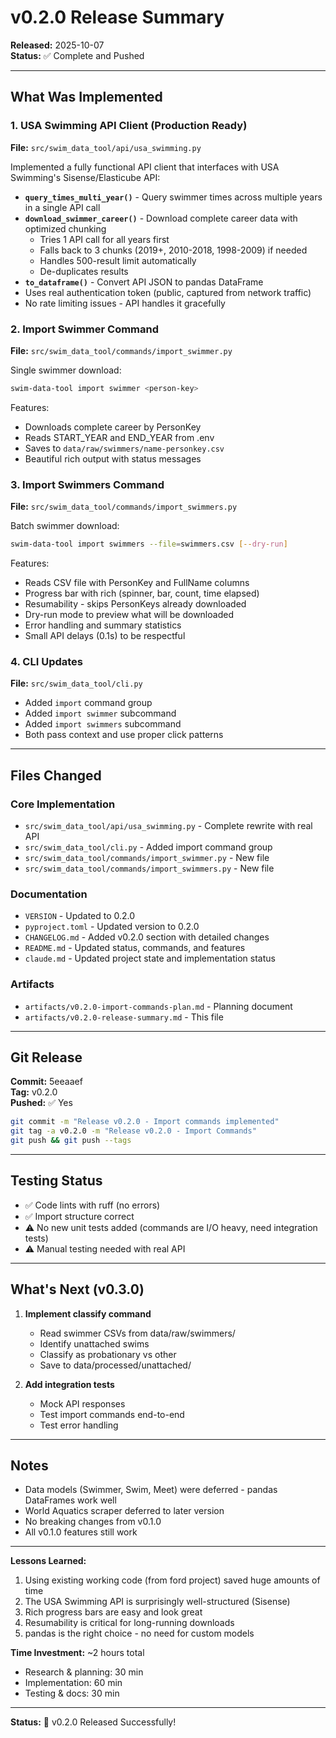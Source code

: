 # v0.2.0 Release Summary

**Released:** 2025-10-07  
**Status:** ✅ Complete and Pushed

---

## What Was Implemented

### 1. USA Swimming API Client (Production Ready)

**File:** `src/swim_data_tool/api/usa_swimming.py`

Implemented a fully functional API client that interfaces with USA Swimming's Sisense/Elasticube API:

- **`query_times_multi_year()`** - Query swimmer times across multiple years in a single API call
- **`download_swimmer_career()`** - Download complete career data with optimized chunking
  - Tries 1 API call for all years first
  - Falls back to 3 chunks (2019+, 2010-2018, 1998-2009) if needed
  - Handles 500-result limit automatically
  - De-duplicates results
- **`to_dataframe()`** - Convert API JSON to pandas DataFrame
- Uses real authentication token (public, captured from network traffic)
- No rate limiting issues - API handles it gracefully

### 2. Import Swimmer Command

**File:** `src/swim_data_tool/commands/import_swimmer.py`

Single swimmer download:
```bash
swim-data-tool import swimmer <person-key>
```

Features:
- Downloads complete career by PersonKey
- Reads START_YEAR and END_YEAR from .env
- Saves to `data/raw/swimmers/name-personkey.csv`
- Beautiful rich output with status messages

### 3. Import Swimmers Command

**File:** `src/swim_data_tool/commands/import_swimmers.py`

Batch swimmer download:
```bash
swim-data-tool import swimmers --file=swimmers.csv [--dry-run]
```

Features:
- Reads CSV file with PersonKey and FullName columns
- Progress bar with rich (spinner, bar, count, time elapsed)
- Resumability - skips PersonKeys already downloaded
- Dry-run mode to preview what will be downloaded
- Error handling and summary statistics
- Small API delays (0.1s) to be respectful

### 4. CLI Updates

**File:** `src/swim_data_tool/cli.py`

- Added `import` command group
- Added `import swimmer` subcommand
- Added `import swimmers` subcommand
- Both pass context and use proper click patterns

---

## Files Changed

### Core Implementation
- `src/swim_data_tool/api/usa_swimming.py` - Complete rewrite with real API
- `src/swim_data_tool/cli.py` - Added import command group
- `src/swim_data_tool/commands/import_swimmer.py` - New file
- `src/swim_data_tool/commands/import_swimmers.py` - New file

### Documentation
- `VERSION` - Updated to 0.2.0
- `pyproject.toml` - Updated version to 0.2.0
- `CHANGELOG.md` - Added v0.2.0 section with detailed changes
- `README.md` - Updated status, commands, and features
- `claude.md` - Updated project state and implementation status

### Artifacts
- `artifacts/v0.2.0-import-commands-plan.md` - Planning document
- `artifacts/v0.2.0-release-summary.md` - This file

---

## Git Release

**Commit:** 5eeaaef  
**Tag:** v0.2.0  
**Pushed:** ✅ Yes

```bash
git commit -m "Release v0.2.0 - Import commands implemented"
git tag -a v0.2.0 -m "Release v0.2.0 - Import Commands"
git push && git push --tags
```

---

## Testing Status

- ✅ Code lints with ruff (no errors)
- ✅ Import structure correct
- ⚠️ No new unit tests added (commands are I/O heavy, need integration tests)
- ⚠️ Manual testing needed with real API

---

## What's Next (v0.3.0)

1. **Implement classify command**
   - Read swimmer CSVs from data/raw/swimmers/
   - Identify unattached swims
   - Classify as probationary vs other
   - Save to data/processed/unattached/

2. **Add integration tests**
   - Mock API responses
   - Test import commands end-to-end
   - Test error handling

---

## Notes

- Data models (Swimmer, Swim, Meet) were deferred - pandas DataFrames work well
- World Aquatics scraper deferred to later version
- No breaking changes from v0.1.0
- All v0.1.0 features still work

---

**Lessons Learned:**

1. Using existing working code (from ford project) saved huge amounts of time
2. The USA Swimming API is surprisingly well-structured (Sisense)
3. Rich progress bars are easy and look great
4. Resumability is critical for long-running downloads
5. pandas is the right choice - no need for custom models

**Time Investment:** ~2 hours total
- Research & planning: 30 min
- Implementation: 60 min  
- Testing & docs: 30 min

---

**Status:** 🎉 v0.2.0 Released Successfully!
